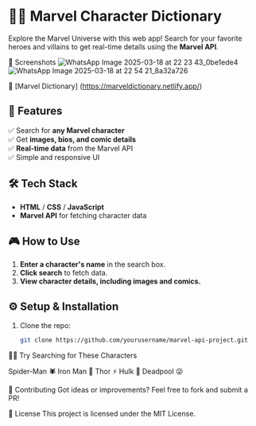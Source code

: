 # 🦸‍♂️ Marvel Character Dictionary

Explore the Marvel Universe with this web app! Search for your favorite heroes and villains to get real-time details using the **Marvel API**.

📸 Screenshots
![WhatsApp Image 2025-03-18 at 22 23 43_0be1ede4](https://github.com/user-attachments/assets/b714cfcb-141a-44fc-9e37-82824e34cb41)
![WhatsApp Image 2025-03-18 at 22 54 21_8a32a726](https://github.com/user-attachments/assets/de0027a0-3f61-40fe-9653-47df145fb085)


🔗 [Marvel Dictionary]
(https://marveldictionary.netlify.app/)

## 📌 Features  

✅ Search for **any Marvel character**  
✅ Get **images, bios, and comic details**  
✅ **Real-time data** from the Marvel API  
✅ Simple and responsive UI  

## 🛠 Tech Stack  

- **HTML** / **CSS** / **JavaScript**  
- **Marvel API** for fetching character data  

## 🎮 How to Use 

1. **Enter a character's name** in the search box.  
2. **Click search** to fetch data.  
3. **View character details, including images and comics.**  

## ⚙️ Setup & Installation

1. Clone the repo:  
   ```sh
   git clone https://github.com/yourusername/marvel-api-project.git


🦸‍♂️ Try Searching for These Characters

Spider-Man 🕷️
Iron Man 🤖
Thor ⚡
Hulk 💪
Deadpool 😜


🤝 Contributing
Got ideas or improvements? Feel free to fork and submit a PR!

📜 License
This project is licensed under the MIT License.


